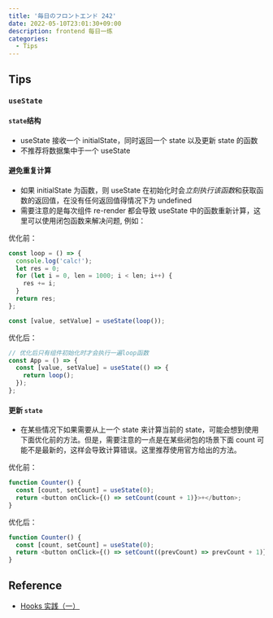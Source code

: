 ```yaml
---
title: '毎日のフロントエンド 242'
date: 2022-05-10T23:01:30+09:00
description: frontend 每日一练
categories:
  - Tips
---
```


## Tips

### `useState`

#### `state`结构

- useState 接收一个 initialState，同时返回一个 state 以及更新 state 的函数
- 不推荐将数据集中于一个 useState

#### 避免重复计算

- 如果 initialState 为函数，则 useState 在初始化时会*立刻执行该函数*和获取函数的返回值，在没有任何返回值得情况下为 undefined
- 需要注意的是每次组件 re-render 都会导致 useState 中的函数重新计算，这里可以使用闭包函数来解决问题, 例如：

优化前：

```js
const loop = () => {
  console.log('calc!');
  let res = 0;
  for (let i = 0, len = 1000; i < len; i++) {
    res += i;
  }
  return res;
};

const [value, setValue] = useState(loop());
```

优化后：

```js
// 优化后只有组件初始化时才会执行一遍loop函数
const App = () => {
  const [value, setValue] = useState(() => {
    return loop();
  });
};
```

#### 更新 `state`

- 在某些情况下如果需要从上一个 state 来计算当前的 state，可能会想到使用下面优化前的方法。但是，需要注意的一点是在某些闭包的场景下面 count 可能不是最新的，这样会导致计算错误。这里推荐使用官方给出的方法。

优化前：

```js
function Counter() {
  const [count, setCount] = useState(0);
  return <button onClick={() => setCount(count + 1)}>+</button>;
}
```

优化后：

```js
function Counter() {
  const [count, setCount] = useState(0);
  return <button onClick={() => setCount((prevCount) => prevCount + 1)}>+</button>;
}
```

## Reference

- [ Hooks 实践（一）](https://www.linxiangjun.com/react-hooks-best-practices-1.html)
